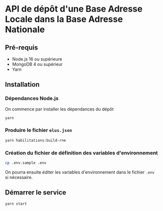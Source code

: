 # API de dépôt d'une Base Adresse Locale dans la Base Adresse Nationale

## Pré-requis

- Node.js 16 ou supérieure
- MongoDB 4 ou supérieur
- Yarn

## Installation

### Dépendances Node.js

On commence par installer les dépendances du dépôt

```bash
yarn
```

### Produire le fichier `elus.json`

```bash
yarn habilitations:build-rne
```

### Création du fichier de définition des variables d'environnement

```bash
cp .env.sample .env
```

On pourra ensuite éditer les variables d'environnement dans le fichier `.env` si nécessaire.

## Démarrer le service

```
yarn start
```
